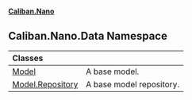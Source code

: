 #### [Caliban.Nano](index.md 'index')

## Caliban.Nano.Data Namespace

| Classes | |
| :--- | :--- |
| [Model](Caliban.Nano.Data.Model.md 'Caliban.Nano.Data.Model') | A base model. |
| [Model.Repository](Caliban.Nano.Data.Model.Repository.md 'Caliban.Nano.Data.Model.Repository') | A base model repository. |

